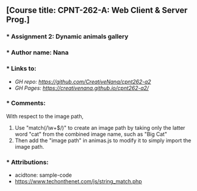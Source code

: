 ## [Course title: CPNT-262-A: Web Client & Server Prog.]

### * Assignment 2: Dynamic animals gallery 
### * Author name: Nana

### * Links to:
+ *GH repo: https://github.com/CreativeNana/cpnt262-a2*
+ *GH Pages: https://creativenana.github.io/cpnt262-a2/*

### * Comments: 
With respect to the image path,
  1. Use "match(/\w+$/)" to create an image path by taking only the latter word "cat" from the combined image name, such as "Big Cat"
  2. Then add the "image path" in animas.js to modify it to simply import the image path.
   
### * Attributions: 
  + acidtone: sample-code
  + https://www.techonthenet.com/js/string_match.php